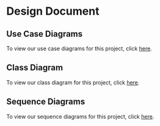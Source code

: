 # Design Document

## Use Case Diagrams

To view our use case diagrams for this project, click [here](usecases/USECASES.md).

## Class Diagram

To view our class diagram for this project, click [here](classdiagram/ClassDiagram.md).

## Sequence Diagrams

To view our sequence diagrams for this project, click [here](sequencediagram/SequenceDiagrams.md).